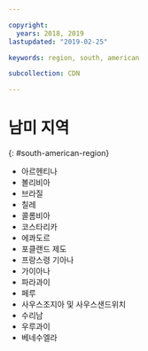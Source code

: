 ```yaml
---

copyright:
  years: 2018, 2019
lastupdated: "2019-02-25"

keywords: region, south, american

subcollection: CDN

---
```



# 남미 지역
{: #south-american-region}

* 아르헨티나
* 볼리비아
* 브라질
* 칠레
* 콜롬비아
* 코스타리카
* 에콰도르
* 포클랜드 제도
* 프랑스령 기아나
* 가이아나
* 파라과이
* 페루
* 사우스조지아 및 사우스샌드위치
* 수리남
* 우루과이
* 베네수엘라
